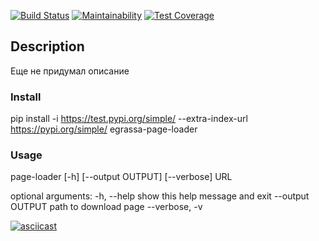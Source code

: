 [![Build Status](https://travis-ci.org/xegrassa/python-project-lvl3.svg?branch=master)](https://travis-ci.org/xegrassa/python-project-lvl3)
[![Maintainability](https://api.codeclimate.com/v1/badges/41a05982a3a12d259ab0/maintainability)](https://codeclimate.com/github/xegrassa/python-project-lvl3/maintainability)
[![Test Coverage](https://api.codeclimate.com/v1/badges/41a05982a3a12d259ab0/test_coverage)](https://codeclimate.com/github/xegrassa/python-project-lvl3/test_coverage)

## Description
Еще не придумал описание

### Install
pip install -i https://test.pypi.org/simple/ --extra-index-url https://pypi.org/simple/ egrassa-page-loader

### Usage
page-loader [-h] [--output OUTPUT] [--verbose] URL

optional arguments:
  -h, --help       show this help message and exit
  --output OUTPUT  path to download page
  --verbose, -v



[![asciicast](https://asciinema.org/a/321674.svg)](https://asciinema.org/a/321674)
